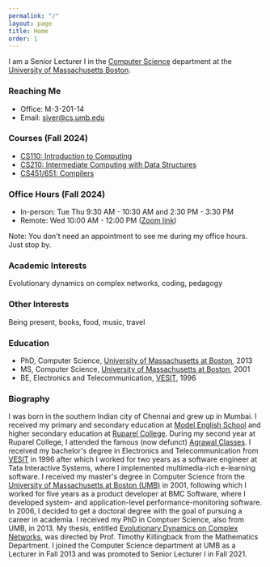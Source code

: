 ```yaml
---
permalink: "/"
layout: page
title: Home
order: 1
---
```


I am a Senior Lecturer I in the [Computer Science](http://www.cs.umb.edu) department at the [University of Massachusetts Boston](http://www.umb.edu).

### Reaching Me

- Office: M-3-201-14
- Email: [siyer@cs.umb.edu](mailto://siyer@cs.umb.edu)

### Courses (Fall 2024)

- [CS110: Introduction to Computing](/cs110/)
- [CS210: Intermediate Computing with Data Structures](/cs210/)
- [CS451/651: Compilers](/cs451/)

### Office Hours (Fall 2024)

- In-person: Tue Thu 9:30 AM - 10:30 AM and 2:30 PM - 3:30 PM
- Remote: Wed 10:00 AM - 12:00 PM ([Zoom link](https://umassboston.zoom.us/j/8790346943?pwd=N1VCR0RnbnJhNVpBZEprbmdFcVF0Zz09))

Note: You don't need an appointment to see me during my office hours. Just stop by.

### Academic Interests

Evolutionary dynamics on complex networks, coding, pedagogy

### Other Interests

Being present, books, food, music, travel

### Education

- PhD, Computer Science, [University of Massachusetts at Boston](http://www.umb.edu), 2013
- MS, Computer Science, [University of Massachusetts at Boston](http://www.umb.edu), 2001
- BE, Electronics and Telecommunication, [VESIT](https://vesit.ves.ac.in/), 1996

### Biography

I was born in the southern Indian city of Chennai and grew up in Mumbai. I received my primary and secondary education at [Model English School](https://maps.app.goo.gl/fzLGFB6aNrbtjgdH7) and higher secondary education at [Ruparel College](http://www.ruparel.edu/). During my second year at Ruparel College, I attended the famous (now defunct) [Agrawal Classes](http://timesofindia.indiatimes.com/city/mumbai/Coaching-centre-downs-shutters-after-57-years/articleshow/7187553.cms). I received my bachelor's degree in Electronics and Telecommunication from [VESIT](https://vesit.ves.ac.in/) in 1996 after which I worked for two years as a software engineer at Tata Interactive Systems, where I implemented multimedia-rich e-learning software. I received my master's degree in Computer Science from the [University of Massachusetts at Boston (UMB)](http://www.umb.edu) in 2001, following which I worked for five years as a product developer at BMC Software, where I developed system- and application-level performance-monitoring software. In 2006, I decided to get a doctoral degree with the goal of pursuing a career in academia. I received my PhD in Comptuer Science, also from UMB, in 2013. My thesis, entitled [Evolutionary Dynamics on Complex Networks](http://scholarworks.umb.edu/doctoral_dissertations/113), was directed by Prof. Timothy Killingback from the Mathematics Department. I joined the Computer Science department at UMB as a Lecturer in Fall 2013 and was promoted to Senior Lecturer I in Fall 2021.

